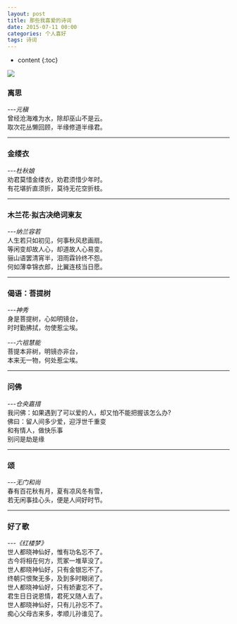 ```yaml
---
layout: post
title: 那些我喜爱的诗词
date: 2015-07-11 00:00
categories: 个人喜好
tags: 诗词
---
```


* content
{:toc}

![](https://github.com/HarmonyHu/harmonyhu.github.io/raw/master/_posts/images/poem.jpg)  

### 离思  
*---元稹*  
曾经沧海难为水，除却巫山不是云。  
取次花丛懒回顾，半缘修道半缘君。


----------

### 金缕衣
*---杜秋娘*  
劝君莫惜金缕衣，劝君须惜少年时。  
有花堪折直须折，莫待无花空折枝。

----------

### 木兰花·拟古决绝词柬友  
*---纳兰容若*  
人生若只如初见，何事秋风悲画扇。  
等闲变却故人心，却道故人心易变。  
骊山语罢清宵半，泪雨霖铃终不怨。  
何如薄幸锦衣郎，比翼连枝当日愿。

----------

### 偈语：菩提树  
*---神秀*  
身是菩提树，心如明镜台，  
时时勤拂拭，勿使惹尘埃。  

*---六祖慧能*  
菩提本非树，明镜亦非台，  
本来无一物，何处惹尘埃。  

----------

### 问佛
*---仓央嘉措*  
我问佛：如果遇到了可以爱的人，却又怕不能把握该怎么办?  
佛曰：留人间多少爱，迎浮世千重变  
和有情人，做快乐事  
别问是劫是缘    

----------

### 颂  
*---无门和尚*  
春有百花秋有月，夏有凉风冬有雪，  
若无闲事挂心头，便是人间好时节。  

----------

### 好了歌
*---《红楼梦》*  
世人都晓神仙好，惟有功名忘不了。  
古今将相在何方，荒冢一堆草没了。  
世人都晓神仙好，只有金银忘不了。  
终朝只恨聚无多，及到多时眼闭了。  
世人都晓神仙好，只有娇妻忘不了。  
君生日日说恩情，君死又随人去了。  
世人都晓神仙好，只有儿孙忘不了。  
痴心父母古来多，孝顺儿孙谁见了。  